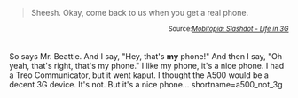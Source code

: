 <blockquote cite="http://www.mobitopia.com/20030326.html#191341">Sheesh. Okay, come back to us when you get a real phone.</blockquote>
<div class="credit" align="right"><small>Source:<cite><a href="http://www.mobitopia.com/20030326.html#191341">Mobitopia: Slashdot - Life in 3G</a></cite></small></div>
<br /><br />
So says Mr. Beattie.  And I say, "Hey, that's <strong>my</strong> phone!"  And then I
say, "Oh yeah, that's right, that's my phone."  I like my phone, it's a
nice phone.  I had a Treo Communicator, but it went kaput.  I thought the
A500 would be a decent 3G device.  It's not.  But it's a nice phone...
<!--more-->
shortname=a500_not_3g

